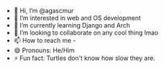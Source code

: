 - 👋 Hi, I’m @agascmur
- 👀 I’m interested in web and OS development
- 🌱 I’m currently learning Django and Arch
- 💞️ I’m looking to collaborate on any cool thing lmao
- 📫 How to reach me - 
- 😄 Pronouns: He/Him
- ⚡ Fun fact: Turtles don't know how slow they are.

<!---
agascmur/agascmur is a ✨ special ✨ repository because its `README.md` (this file) appears on your GitHub profile.
You can click the Preview link to take a look at your changes.
--->
